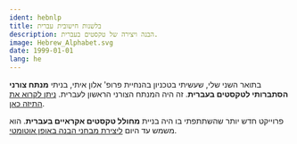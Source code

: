 ```yaml
---
ident: hebnlp
title: בלשנות חישובית עברית
description: הבנה ויצירה של טקסטים בעברית.
image: Hebrew_Alphabet.svg
date: 1999-01-01
lang: he
---
```

בתואר השני שלי, שעשיתי בטכניון בהנחיית פרופ' אלון איתי,
בניתי
**מנתח צורני הסתברותי לטקסטים בעברית**.
זה היה המנתח הצורני הראשון לעברית.
[ניתן לקרוא את התיזה כאן][1].

פרוייקט חדש יותר שהשתתפתי בו היה בניית 
**מחולל טקסטים אקראיים בעברית**.
הוא משמש עד היום
[ליצירת מבחני הבנה באופן אוטומטי][2].

[1]: {{site.baseurl}}/bxi/mcht/MScErelSegal1999.doc
[2]: http://woland.ph.biu.ac.il/?page_id=154
